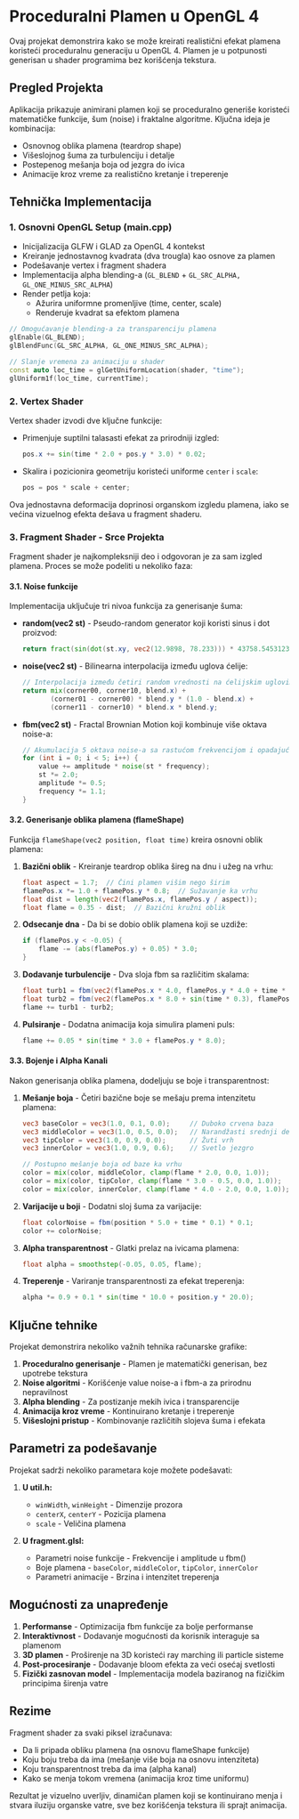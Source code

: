 # Proceduralni Plamen u OpenGL 4

Ovaj projekat demonstrira kako se može kreirati realistični efekat plamena koristeći proceduralnu generaciju u OpenGL 4.
Plamen je u potpunosti generisan u shader programima bez korišćenja tekstura.

## Pregled Projekta

Aplikacija prikazuje animirani plamen koji se proceduralno generiše koristeći matematičke funkcije, šum (noise) i
fraktalne algoritme. Ključna ideja je kombinacija:

- Osnovnog oblika plamena (teardrop shape)
- Višeslojnog šuma za turbulenciju i detalje
- Postepenog mešanja boja od jezgra do ivica
- Animacije kroz vreme za realistično kretanje i treperenje

## Tehnička Implementacija

### 1. Osnovni OpenGL Setup (main.cpp)

- Inicijalizacija GLFW i GLAD za OpenGL 4 kontekst
- Kreiranje jednostavnog kvadrata (dva trougla) kao osnove za plamen
- Podešavanje vertex i fragment shadera
- Implementacija alpha blending-a (`GL_BLEND` + `GL_SRC_ALPHA, GL_ONE_MINUS_SRC_ALPHA`)
- Render petlja koja:
    - Ažurira uniformne promenljive (time, center, scale)
    - Renderuje kvadrat sa efektom plamena

```cpp
// Omogućavanje blending-a za transparenciju plamena
glEnable(GL_BLEND);
glBlendFunc(GL_SRC_ALPHA, GL_ONE_MINUS_SRC_ALPHA);

// Slanje vremena za animaciju u shader
const auto loc_time = glGetUniformLocation(shader, "time");
glUniform1f(loc_time, currentTime);
```

### 2. Vertex Shader

Vertex shader izvodi dve ključne funkcije:

- Primenjuje suptilni talasasti efekat za prirodniji izgled:
  ```glsl
  pos.x += sin(time * 2.0 + pos.y * 3.0) * 0.02;
  ```
- Skalira i pozicionira geometriju koristeći uniforme `center` i `scale`:
  ```glsl
  pos = pos * scale + center;
  ```

Ova jednostavna deformacija doprinosi organskom izgledu plamena, iako se većina vizuelnog efekta dešava u fragment
shaderu.

### 3. Fragment Shader - Srce Projekta

Fragment shader je najkompleksniji deo i odgovoran je za sam izgled plamena. Proces se može podeliti u nekoliko faza:

#### 3.1. Noise funkcije

Implementacija uključuje tri nivoa funkcija za generisanje šuma:

- **random(vec2 st)** - Pseudo-random generator koji koristi sinus i dot proizvod:
  ```glsl
  return fract(sin(dot(st.xy, vec2(12.9898, 78.233))) * 43758.5453123);
  ```

- **noise(vec2 st)** - Bilinearna interpolacija između uglova ćelije:
  ```glsl
  // Interpolacija između četiri random vrednosti na ćelijskim uglovima
  return mix(corner00, corner10, blend.x) + 
         (corner01 - corner00) * blend.y * (1.0 - blend.x) + 
         (corner11 - corner10) * blend.x * blend.y;
  ```

- **fbm(vec2 st)** - Fractal Brownian Motion koji kombinuje više oktava noise-a:
  ```glsl
  // Akumulacija 5 oktava noise-a sa rastućom frekvencijom i opadajućom amplitudom
  for (int i = 0; i < 5; i++) {
      value += amplitude * noise(st * frequency);
      st *= 2.0;
      amplitude *= 0.5;
      frequency *= 1.1;
  }
  ```

#### 3.2. Generisanje oblika plamena (flameShape)

Funkcija `flameShape(vec2 position, float time)` kreira osnovni oblik plamena:

1. **Bazični oblik** - Kreiranje teardrop oblika šireg na dnu i užeg na vrhu:
   ```glsl
   float aspect = 1.7;  // Čini plamen višim nego širim
   flamePos.x *= 1.0 + flamePos.y * 0.8;  // Sužavanje ka vrhu
   float dist = length(vec2(flamePos.x, flamePos.y / aspect));
   float flame = 0.35 - dist;  // Bazični kružni oblik
   ```

2. **Odsecanje dna** - Da bi se dobio oblik plamena koji se uzdiže:
   ```glsl
   if (flamePos.y < -0.05) {
       flame -= (abs(flamePos.y) + 0.05) * 3.0;
   }
   ```

3. **Dodavanje turbulencije** - Dva sloja fbm sa različitim skalama:
   ```glsl
   float turb1 = fbm(vec2(flamePos.x * 4.0, flamePos.y * 4.0 + time * 1.5)) * 0.2;
   float turb2 = fbm(vec2(flamePos.x * 8.0 + sin(time * 0.3), flamePos.y * 2.0 + time)) * 0.1;
   flame += turb1 - turb2;
   ```

4. **Pulsiranje** - Dodatna animacija koja simulira plameni puls:
   ```glsl
   flame += 0.05 * sin(time * 3.0 + flamePos.y * 8.0);
   ```

#### 3.3. Bojenje i Alpha Kanali

Nakon generisanja oblika plamena, dodeljuju se boje i transparentnost:

1. **Mešanje boja** - Četiri bazične boje se mešaju prema intenzitetu plamena:
   ```glsl
   vec3 baseColor = vec3(1.0, 0.1, 0.0);     // Duboko crvena baza
   vec3 middleColor = vec3(1.0, 0.5, 0.0);   // Narandžasti srednji deo
   vec3 tipColor = vec3(1.0, 0.9, 0.0);      // Žuti vrh
   vec3 innerColor = vec3(1.0, 0.9, 0.6);    // Svetlo jezgro
   
   // Postupno mešanje boja od baze ka vrhu
   color = mix(color, middleColor, clamp(flame * 2.0, 0.0, 1.0));
   color = mix(color, tipColor, clamp(flame * 3.0 - 0.5, 0.0, 1.0));
   color = mix(color, innerColor, clamp(flame * 4.0 - 2.0, 0.0, 1.0));
   ```

2. **Varijacije u boji** - Dodatni sloj šuma za varijacije:
   ```glsl
   float colorNoise = fbm(position * 5.0 + time * 0.1) * 0.1;
   color += colorNoise;
   ```

3. **Alpha transparentnost** - Glatki prelaz na ivicama plamena:
   ```glsl
   float alpha = smoothstep(-0.05, 0.05, flame);
   ```

4. **Treperenje** - Variranje transparentnosti za efekat treperenja:
   ```glsl
   alpha *= 0.9 + 0.1 * sin(time * 10.0 + position.y * 20.0);
   ```

## Ključne tehnike

Projekat demonstrira nekoliko važnih tehnika računarske grafike:

1. **Proceduralno generisanje** - Plamen je matematički generisan, bez upotrebe tekstura
2. **Noise algoritmi** - Korišćenje value noise-a i fbm-a za prirodnu nepravilnost
3. **Alpha blending** - Za postizanje mekih ivica i transparencije
4. **Animacija kroz vreme** - Kontinuirano kretanje i treperenje
5. **Višeslojni pristup** - Kombinovanje različitih slojeva šuma i efekata

## Parametri za podešavanje

Projekat sadrži nekoliko parametara koje možete podešavati:

1. **U util.h:**
    - `winWidth`, `winHeight` - Dimenzije prozora
    - `centerX`, `centerY` - Pozicija plamena
    - `scale` - Veličina plamena

2. **U fragment.glsl:**
    - Parametri noise funkcije - Frekvencije i amplitude u fbm()
    - Boje plamena - `baseColor`, `middleColor`, `tipColor`, `innerColor`
    - Parametri animacije - Brzina i intenzitet treperenja

## Mogućnosti za unapređenje

1. **Performanse** - Optimizacija fbm funkcije za bolje performanse
2. **Interaktivnost** - Dodavanje mogućnosti da korisnik interaguje sa plamenom
3. **3D plamen** - Proširenje na 3D koristeći ray marching ili particle sisteme
4. **Post-procesiranje** - Dodavanje bloom efekta za veći osećaj svetlosti
5. **Fizički zasnovan model** - Implementacija modela baziranog na fizičkim principima širenja vatre

## Rezime

Fragment shader za svaki piksel izračunava:

- Da li pripada obliku plamena (na osnovu flameShape funkcije)
- Koju boju treba da ima (mešanje više boja na osnovu intenziteta)
- Koju transparentnost treba da ima (alpha kanal)
- Kako se menja tokom vremena (animacija kroz time uniformu)

Rezultat je vizuelno uverljiv, dinamičan plamen koji se kontinuirano menja i stvara iluziju organske vatre, sve bez
korišćenja tekstura ili sprajt animacija.
